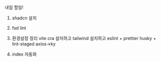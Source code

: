 내일 할일!

1. shadcn 설치
2. fsd lint
3. 환경설정 정리
   vite cra 설치하고
   tailwind 설치하고
   eslint + prettier
   husky + lint-staged
   axios->ky

4. index 자동화

